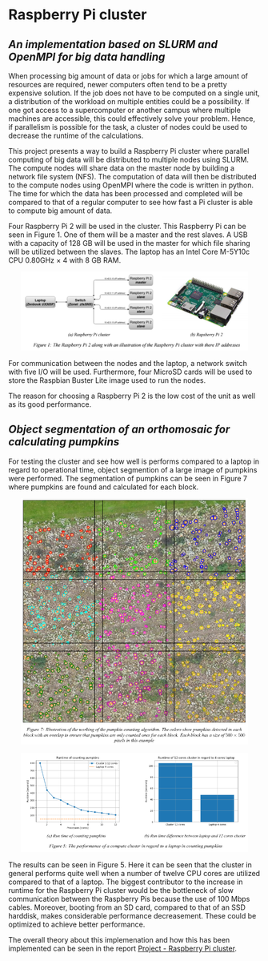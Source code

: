 # Raspberry Pi cluster
## _An implementation based on SLURM and OpenMPI for big data handling_

When processing big amount of data or jobs for which a large amount of resources are required, newer computers often tend
to be a pretty expensive solution. If the job does not have to be computed on a single unit, a distribution of the workload on
multiple entities could be a possibility. If one got access to a supercomputer or another campus where multiple machines
are accessible, this could effectively solve your problem. Hence, if parallelism is possible for the task, a cluster of
nodes could be used to decrease the runtime of the calculations.

This project presents a way to build a Raspberry Pi cluster where parallel computing of big data will be distributed to
multiple nodes using SLURM. The compute nodes will share data on the master node by building a network file system
(NFS). The computation of data will then be distributed to the compute nodes using OpenMPI where the code is written
in python. The time for which the data has been processed and completed will be compared to that of a regular computer
to see how fast a Pi cluster is able to compute big amount of data.

Four Raspberry Pi 2 will be used in the cluster. This Raspberry Pi can be seen in Figure 1. One of them will be a master
and the rest slaves. A USB with a capacity of 128 GB will be used in the master for which file sharing will be utilized
between the slaves. The laptop has an Intel Core M-5Y10c CPU 0.80GHz × 4 with 8 GB RAM.

<p align="center">
  <img src="Report/Figures/cluster_raspberrypi.png" width=90%>
</p>

For communication between the nodes and the laptop, a network switch with five I/O will be used. Furthermore, four
MicroSD cards will be used to store the Raspbian Buster Lite image used to run the nodes.

The reason for choosing a Raspberry Pi 2 is the low cost of the unit as well as its good performance.

## _Object segmentation of an orthomosaic for calculating pumpkins_

For testing the cluster and see how well is performs compared to a laptop in regard to operational time, object segmention of a large image of pumpkins were performed. The segmentation of pumpkins can be seen in Figure 7 where pumpkins are found and calculated for each block. 

<p align="center">
  <img src="Report/Figures/results_pumpkins.png" width=90%>
</p>

<p align="center">
  <img src="Report/Figures/results_pumpkins_calculations.png" width=90%>
</p>

The results can be seen in Figure 5. Here it can be seen that the cluster in general performs quite well when a number of twelve CPU cores are utilized compared to that of a laptop. The biggest contributor to the increase in runtime for the Raspberry Pi cluster would be the bottleneck of slow communication between the Raspberry Pis because the use of 100 Mbps cables. Moreover, booting from an SD card, compared to that of an SSD harddisk, makes considerable performance decreasement. These could be optimized to achieve better performance. 

The overall theory about this implemenation and how this has been implemented can be seen in the report 
[Project - Raspberry Pi cluster](https://github.com/Kenil16/Raspberry_Pi_Cluster/blob/master/Report/Head/Report.pdf).

